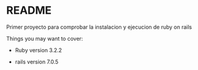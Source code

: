 # README

Primer proyecto para comprobar la instalacion y ejecucion de 
ruby on rails

Things you may want to cover:

* Ruby version
3.2.2

* rails version
7.0.5